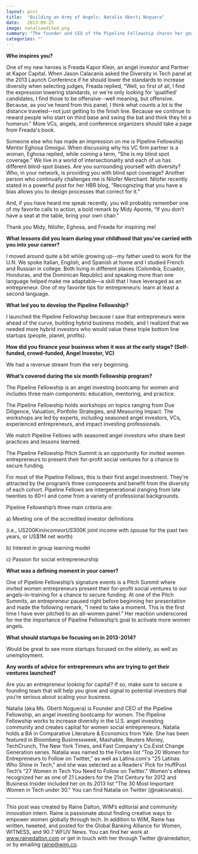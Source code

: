 ```yaml
---
layout: post
title:  "Building an Army of Angels: Natalia Oberti Noguera"
date:   2013-09-25
image: nataliaedited.png
summary: "The founder and CEO of the Pipeline Fellowship shares her goals and dreams"
categories: ""
---
```


**Who inspires you?**

One of my new heroes is Freada Kapor Klein, an angel investor and Partner at Kapor Capital. When Jason Calacanis asked the Diversity in Tech panel at the 2013 Launch Conference if he should lower the standards to increase diversity when selecting judges, Freada replied, "Well, so first of all, I find the expression lowering standards, or we're only looking for 'qualified' candidates, I find those to be offensive--well meaning, but offensive. Because, as you've heard from this panel, I think what counts a lot is the distance traveled--not just getting to the finish line. Because we continue to reward people who start on third base and swing the bat and think they hit a homerun." More VCs, angels, and conference organizers should take a page from Freada's book.

Someone else who has made an impression on me is Pipeline Fellowship Mentor Eghosa Omoigui. When discussing why his VC firm partner is a woman, Eghosa replied, while coining a term, “She is my blind spot coverage.” We live in a world of intersectionality and each of us has different blind-spot biases. Are you surrounding yourself with diversity? Who, in your network, is providing you with blind spot coverage? Another person who continually challenges me is Nilofer Merchant. Nilofer recently stated in a powerful post for her HBR blog, “Recognizing that you have a bias allows you to design processes that correct for it.”

And, if you have heard me speak recently, you will probably remember one of my favorite calls to action, a bold remark by Midy Aponte, “If you don’t have a seat at the table, bring your own chair.”

Thank you Midy, Nilofer, Eghosa, and Freada for inspiring me!

**What lessons did you learn during your childhood that you’ve carried with you into your career?**

I moved around quite a bit while growing up--my father used to work for the U.N. We spoke Italian, English, and Spanish at home and I studied French and Russian in college. Both living in different places (Colombia, Ecuador, Honduras, and the Dominican Republic) and speaking more than one language helped make me adaptable—a skill that I have leveraged as an entrepreneur. One of my favorite tips for entrepreneurs: learn at least a second language.

**What led you to develop the Pipeline Fellowship?**

I launched the Pipeline Fellowship because I saw that entrepreneurs were ahead of the curve, building hybrid business models, and I realized that we needed more hybrid investors who would value these triple bottom line startups (people, planet, profits).

**How did you finance your business when it was at the early stage? (Self-funded, crowd-funded, Angel Investor, VC)**

We had a revenue stream from the very beginning.

**What’s covered during the six month Fellowship program?**

The Pipeline Fellowship is an angel investing bootcamp for women and includes three main components: education, mentoring, and practice.

The Pipeline Fellowship holds workshops on topics ranging from Due Diligence, Valuation, Portfolio Strategies, and Measuring Impact. The workshops are led by experts, including seasoned angel investors, VCs, experienced entrepreneurs, and impact investing professionals.

We match Pipeline Fellows with seasoned angel investors who share best practices and lessons learned.

The Pipeline Fellowship Pitch Summit is an opportunity for invited women entrepreneurs to present their for-profit social ventures for a chance to secure funding.

For most of the Pipeline Fellows, this is their first angel investment. They're attracted by the program’s three components and benefit from the diversity of each cohort. Pipeline Fellows are intergenerational (ranging from late twenties to 60+) and come from a variety of professional backgrounds.

Pipeline Fellowship’s three main criteria are:

a) Meeting one of the accredited investor definitions

(i.e., US$200K in income or US$300K joint income with spouse for the past two years, or US$1M net worth)

b) Interest in group learning model

c) Passion for social entrepreneurship

**What was a defining moment in your career?**

One of Pipeline Fellowship’s signature events is a Pitch Summit where invited women entrepreneurs present their for-profit social ventures to our angels-in-training for a chance to secure funding. At one of the Pitch Summits, an entrepreneur paused right before beginning her presentation and made the following remark, “I need to take a moment. This is the first time I have ever pitched to an all-women panel.” Her reaction underscored for me the importance of Pipeline Fellowship’s goal to activate more women angels.

**What should startups be focusing on in 2013-2014?**

Would be great to see more startups focused on the elderly, as well as unemployment.

**Any words of advice for entrepreneurs who are trying to get their ventures launched?**

Are you an entrepreneur looking for capital? If so, make sure to secure a founding team that will help you grow and signal to potential investors that you’re serious about scaling your business.

Natalia (aka Ms. Oberti Noguera) is Founder and CEO of the Pipeline Fellowship, an angel investing bootcamp for women. The Pipeline Fellowship works to increase diversity in the U.S. angel investing community and creates capital for women social entrepreneurs. Natalia holds a BA in Comparative Literature & Economics from Yale. She has been featured in Bloomberg Businessweek, Mashable, Reuters Money, TechCrunch, The New York Times, and Fast Company's Co.Exist Change Generation series. Natalia was named to the Forbes list “Top 20 Women for Entrepreneurs to Follow on Twitter,” as well as Latina.com's "25 Latinas Who Shine in Tech," and she was selected as a Readers’ Pick for HuffPost Tech’s “27 Women in Tech You Need to Follow on Twitter." Women's eNews recognized her as one of 21 Leaders for the 21st Century for 2012 and Business Insider included her on its 2013 list "The 30 Most Important Women in Tech under 30." You can find Natalia on Twitter (@nakisnakis).

______________________________________________________

This post was created by Raine Dalton, WIM’s editorial and community innovation intern. Raine is passionate about finding creative ways to empower women globally through tech. In addition to WIM, Raine has written, tweeted, and posted for the Global Banking Alliance for Women, WITNESS, and 90.7 WFUV News. You can find her work at www.rainedalton.com or get in touch with her through Twitter @rainedalton, or by emailing raine@wim.co.

